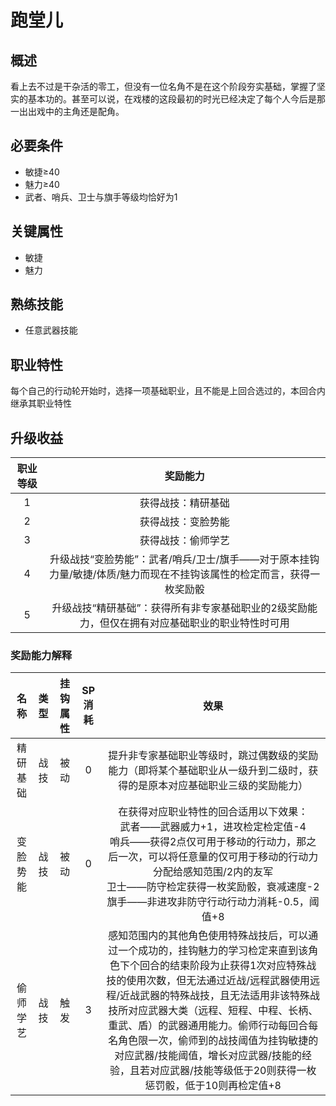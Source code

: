 # 跑堂儿

## 概述

看上去不过是干杂活的零工，但没有一位名角不是在这个阶段夯实基础，掌握了坚实的基本功的。甚至可以说，在戏楼的这段最初的时光已经决定了每个人今后是那一出出戏中的主角还是配角。

## 必要条件

* 敏捷≥40
* 魅力≥40
* 武者、哨兵、卫士与旗手等级均恰好为1

## 关键属性

* 敏捷
* 魅力

## 熟练技能

* 任意武器技能

## 职业特性

每个自己的行动轮开始时，选择一项基础职业，且不能是上回合选过的，本回合内继承其职业特性

## 升级收益

职业等级|奖励能力
:--:|:--:
1|获得战技：精研基础
2|获得战技：变脸势能
3|获得战技：偷师学艺
4|升级战技“变脸势能”：武者/哨兵/卫士/旗手——对于原本挂钩力量/敏捷/体质/魅力而现在不挂钩该属性的检定而言，获得一枚奖励骰
5|升级战技“精研基础”：获得所有非专家基础职业的2级奖励能力，但仅在拥有对应基础职业的职业特性时可用

### 奖励能力解释

名称|类型|挂钩属性|SP消耗|效果
:--:|:--:|:--:|:--:|:--:
精研基础|战技|被动|0|提升非专家基础职业等级时，跳过偶数级的奖励能力（即将某个基础职业从一级升到二级时，获得的是原本对应基础职业三级的奖励能力）
变脸势能|战技|被动|0|在获得对应职业特性的回合适用以下效果：<br>武者——武器威力+1，进攻检定检定值-4<br>哨兵——获得2点仅可用于移动的行动力，那之后一次，可以将任意量的仅可用于移动的行动力分配给感知范围/2内的友军<br>卫士——防守检定获得一枚奖励骰，衰减速度-2<br>旗手——非进攻非防守行动行动力消耗-0.5，阈值+8
偷师学艺|战技|触发|3|感知范围内的其他角色使用特殊战技后，可以通过一个成功的，挂钩魅力的学习检定来直到该角色下个回合的结束阶段为止获得1次对应特殊战技的使用次数，但无法通过近战/远程武器使用远程/近战武器的特殊战技，且无法适用非该特殊战技所对应武器大类（远程、短程、中程、长柄、重武、盾）的武器通用能力。偷师行动每回合每名角色限一次，偷师到的战技阈值为挂钩敏捷的对应武器/技能阈值，增长对应武器/技能的经验，且若对应武器/技能等级低于20则获得一枚惩罚骰，低于10则再检定值+8